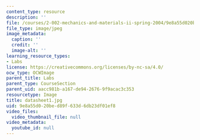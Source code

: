 ```yaml
---
content_type: resource
description: ''
file: /courses/2-002-mechanics-and-materials-ii-spring-2004/9e8a55d020bed89f633d6db23df01ef8_datasheet1.jpg
file_type: image/jpeg
image_metadata:
  caption: ''
  credit: ''
  image-alt: ''
learning_resource_types:
- Labs
license: https://creativecommons.org/licenses/by-nc-sa/4.0/
ocw_type: OCWImage
parent_title: Labs
parent_type: CourseSection
parent_uid: aacc981b-a167-de94-2676-9f9acac3c353
resourcetype: Image
title: datasheet1.jpg
uid: 9e8a55d0-20be-d89f-633d-6db23df01ef8
video_files:
  video_thumbnail_file: null
video_metadata:
  youtube_id: null
---
```

